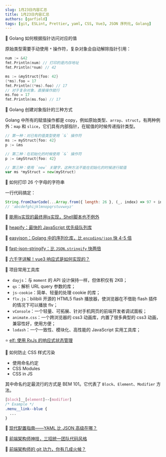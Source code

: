 ```yaml
---
slug: 1月23日内容汇总
title: 1月23日内容汇总
authors: [garfield]
tags: [git, ESLint, Prettier, yaml, CSS, Vue3, JSON 序列化, Golang]
---
```


📒 Golang 如何根据指针访问对应的值

原始类型需要手动使用 `*` 操作符，复杂对象会自动解除指针引用：

```go
num := &42
fmt.Println(num) // 打印的是内存地址
fmt.Println(*num) // 42

ms := &myStruct{foo: 42}
(*ms).foo = 17
fmt.Println((*ms).foo) // 17
// 对于复杂对象，直接操作就行
ms.foo = 17
fmt.Println(ms.foo) // 17
```

📒 Golang 创建对象指针的三种方式

Golang 中所有的赋值操作都是 copy，例如原始类型、`array`、`struct`，有两种例外：`map` 和 `slice`，它们具有内部指针，在赋值的时候传递指针类型。

```go
// 第一种：对已有的值类型使用 `&` 操作符
ms := myStruct{foo: 42}
p := &ms

// 第二种：在初始化的时候使用 `&` 操作符
p := &myStruct{foo: 42}

// 第三种：使用 `new` 关键字，这种方法不能在初始化的时候进行赋值
var ms *myStruct = new(myStruct)
```

📒 如何打印 26 个字母的字符串

一行代码搞定：

```js
String.fromCharCode(...Array.from({ length: 26 }, (_, index) => 97 + index));
// 'abcdefghijklmnopqrstuvwxyz'
```

📒 [能用js实现的最终用js实现，Shell脚本也不例外](https://juejin.cn/post/7054034318594850823)

📒 [heapify：最快的 JavaScript 优先级队列库](https://github.com/luciopaiva/heapify)

📒 [easyjson：Golang 中的序列化库，比 `encoding/json` 快 4-5 倍](https://github.com/mailru/easyjson)

📒 [fast-json-stringify：比 `JSON.stringify` 快两倍](https://github.com/fastify/fast-json-stringify)

📒 [六千字详解！vue3 响应式是如何实现的？](https://juejin.cn/post/7048970987500470279)

📒 项目常用工具库

- `dayjs`：与 `moment` 的 API 设计保持一样，但体积仅有 2KB；
- `qs`：解析 URL query 参数的库；
- `js-cookie`：简单、轻量的处理 cookie 的库；
- `flv.js`：bilibili 开源的 HTML5 flash 播放器，使浏览器在不借助 flash 插件的情况下可以播放 flv；
- `vConsole`：一个轻量、可拓展、针对手机网页的前端开发者调试面板；
- `animate.css`：一个跨浏览器的 css3 动画库，内置了很多典型的 css3 动画，兼容性好，使用方便；
- `lodash`：一个一致性、模块化、高性能的 JavaScript 实用工具库；

⭐️ [elf: 使用 RxJs 的响应式状态管理](https://github.com/ngneat/elf)

📒 如何防止 CSS 样式污染

- 使用命名约定
- CSS Modules
- CSS in JS

其中命名约定最流行的方式是 BEM 101。它代表了 `Block`、`Element`、`Modifier` 方法。

```css
[block]__[element]--[modifier]
/* Example */
.menu__link--blue {
  ...
}
```

📒 [现代配置指南——YAML 比 JSON 高级在哪？](https://juejin.cn/post/7040849488998563848)

📒 [前端架构师神技，三招统一团队代码风格](https://juejin.cn/post/7029512357428592648)

📒 [前端架构师的 git 功力，你有几成火候？](https://juejin.cn/post/7024043015794589727)
